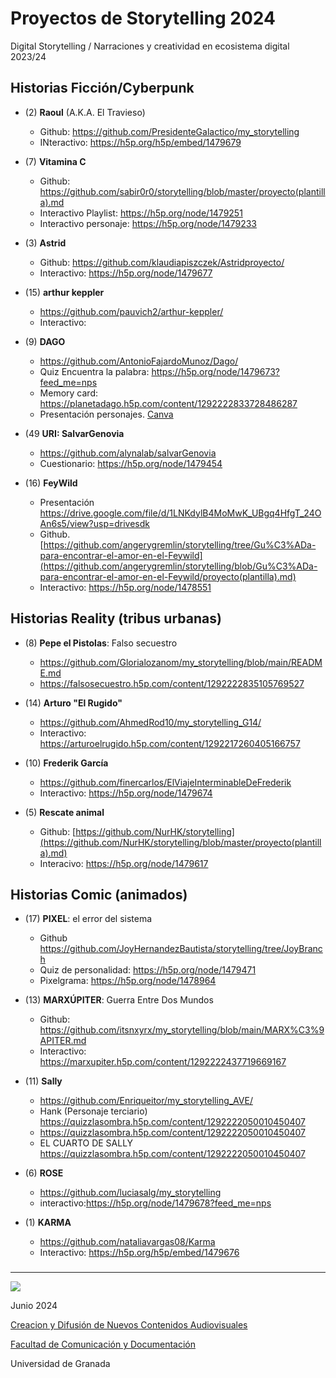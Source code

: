 
# Proyectos de Storytelling 2024

Digital Storytelling / Narraciones y creatividad en ecosistema digital 2023/24


## Historias Ficción/Cyberpunk

- (2) **Raoul** (A.K.A. El Travieso)
    * Github: https://github.com/PresidenteGalactico/my_storytelling
    * INteractivo: https://h5p.org/h5p/embed/1479679
  
- (7) **Vitamina C**
  * Github: https://github.com/sabir0r0/storytelling/blob/master/proyecto(plantilla).md
  * Interactivo Playlist: https://h5p.org/node/1479251
  * Interactivo personaje: https://h5p.org/node/1479233
  
- (3) **Astrid**
  * Github: https://github.com/klaudiapiszczek/Astridproyecto/
  * Interactivo:  https://h5p.org/node/1479677

- (15) **arthur keppler**
   * https://github.com/pauvich2/arthur-keppler/
   * Interactivo:

- (9) **DAGO**
   * https://github.com/AntonioFajardoMunoz/Dago/
   * Quiz Encuentra la palabra: https://h5p.org/node/1479673?feed_me=nps
   * Memory card: https://planetadago.h5p.com/content/1292222833728486287
   * Presentación personajes. [Canva](https://www.canva.com/design/DAF_2v8oun4/DBXE534Qu_UmfnPBg9v6uw/edit)


- (49 **URI: SalvarGenovia**     
   * https://github.com/alynalab/salvarGenovia
   * Cuestionario: https://h5p.org/node/1479454


- (16) **FeyWild**
  * Presentación https://drive.google.com/file/d/1LNKdylB4MoMwK_UBgq4HfgT_24OAn6s5/view?usp=drivesdk
  * Github. [https://github.com/angerygremlin/storytelling/tree/Gu%C3%ADa-para-encontrar-el-amor-en-el-Feywild](https://github.com/angerygremlin/storytelling/blob/Gu%C3%ADa-para-encontrar-el-amor-en-el-Feywild/proyecto(plantilla).md)
  * Interactivo: https://h5p.org/node/1478551
  



## Historias Reality (tribus urbanas) 

- (8) **Pepe el Pistolas**: Falso secuestro
  * https://github.com/Glorialozanom/my_storytelling/blob/main/README.md
  * https://falsosecuestro.h5p.com/content/1292222835105769527
 
  
- (14) **Arturo "El Rugido"**
  * https://github.com/AhmedRod10/my_storytelling_G14/
  * Interactivo: https://arturoelrugido.h5p.com/content/1292217260405166757
 
- (10) **Frederik García** 
  * https://github.com/finercarlos/ElViajeInterminableDeFrederik
  * Interactivo: https://h5p.org/node/1479674
 
- (5) **Rescate animal**
   * Github: [https://github.com/NurHK/storytelling](https://github.com/NurHK/storytelling/blob/master/proyecto(plantilla).md)
   * Interacivo: https://h5p.org/node/1479617
     

## Historias Comic (animados) 


- (17) **PIXEL**: el error del sistema
  *  Github https://github.com/JoyHernandezBautista/storytelling/tree/JoyBranch
  *  Quiz de personalidad: https://h5p.org/node/1479471
  *  Pixelgrama: https://h5p.org/node/1478964

- (13) **MARXÚPITER**: Guerra Entre Dos Mundos
  * Github: https://github.com/itsnxyrx/my_storytelling/blob/main/MARX%C3%9APITER.md
  * Interactivo: https://marxupiter.h5p.com/content/1292222437719669167
 
- (11) **Sally**
  * https://github.com/Enriqueitor/my_storytelling_AVE/
  * Hank (Personaje terciario) https://quizzlasombra.h5p.com/content/1292222050010450407
  * https://quizzlasombra.h5p.com/content/1292222050010450407
  * EL CUARTO DE SALLY https://quizzlasombra.h5p.com/content/1292222050010450407
 
- (6) **ROSE**
  * https://github.com/luciasalg/my_storytelling
  * interactivo:https://h5p.org/node/1479678?feed_me=nps

- (1) **KARMA**
  * https://github.com/nataliavargas08/Karma
  * Interactivo: https://h5p.org/h5p/embed/1479676


### 




-----
![](https://upload.wikimedia.org/wikipedia/commons/thumb/6/62/CC-BY-SA-Andere_Wikis_%28v%29.svg/200px-CC-BY-SA-Andere_Wikis_%28v%29.svg.png)

Junio 2024 

[Creacion y Difusión de Nuevos Contenidos Audiovisuales](http://utopolis.ugr.es/medialab)

[Facultad de Comunicación y Documentación](http://fcd.ugr.es)

Universidad de Granada


